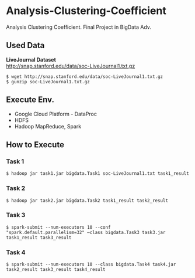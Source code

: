 # Analysis-Clustering-Coefficient
Analysis Clustering Coefficient. Final Project in BigData Adv.

## Used Data
<b>LiveJournal Dataset</b>  
http://snap.stanford.edu/data/soc-LiveJournal1.txt.gz  

    $ wget http://snap.stanford.edu/data/soc-LiveJournal1.txt.gz
    $ gunzip soc-LiveJournal1.txt.gz

## Execute Env.
- Google Cloud Platform - DataProc 
- HDFS
- Hadoop MapReduce, Spark 

## How to Execute
### Task 1
    $ hadoop jar task1.jar bigdata.Task1 soc-LiveJournal1.txt task1_result

### Task 2
    $ hadoop jar task2.jar bigdata.Task2 task1_result task2_result

### Task 3
    $ spark-submit --num-executors 10 --conf "spark.default.parallelism=32" –class bigdata.Task3 task3.jar task1_result task3_result

### Task 4
    $ spark-submit --num-executors 10 --class bigdata.Task4 task4.jar task2_result task3_result task4_result 
